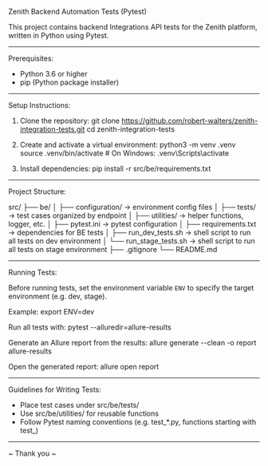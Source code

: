 Zenith Backend Automation Tests (Pytest)

This project contains backend Integrations API tests for the Zenith platform, written in Python using Pytest.

------------------------------------------------------------
Prerequisites:
- Python 3.6 or higher
- pip (Python package installer)

------------------------------------------------------------
Setup Instructions:

1. Clone the repository:
   git clone https://github.com/robert-walters/zenith-integration-tests.git
   cd zenith-integration-tests

2. Create and activate a virtual environment:
   python3 -m venv .venv
   source .venv/bin/activate       # On Windows: .venv\Scripts\activate

3. Install dependencies:
   pip install -r src/be/requirements.txt

------------------------------------------------------------
Project Structure:

src/
├── be/
│   ├── configuration/        -> environment config files
│   ├── tests/                -> test cases organized by endpoint
│   ├── utilities/            -> helper functions, logger, etc.
│   ├── pytest.ini            -> pytest configuration
│   ├── requirements.txt      -> dependencies for BE tests
│   ├── run_dev_tests.sh      -> shell script to run all tests on dev environment
│   └── run_stage_tests.sh    -> shell script to run all tests on stage environment
├── .gitignore
└── README.md

------------------------------------------------------------
Running Tests:

Before running tests, set the environment variable `ENV` to specify the target environment (e.g. dev, stage).

Example:
   export ENV=dev

Run all tests with:
   pytest --alluredir=allure-results

Generate an Allure report from the results:
   allure generate --clean -o report allure-results

Open the generated report:
   allure open report

------------------------------------------------------------
Guidelines for Writing Tests:

- Place test cases under src/be/tests/
- Use src/be/utilities/ for reusable functions
- Follow Pytest naming conventions (e.g. test_*.py, functions starting with test_)

------------------------------------------------------------

~ Thank you ~
